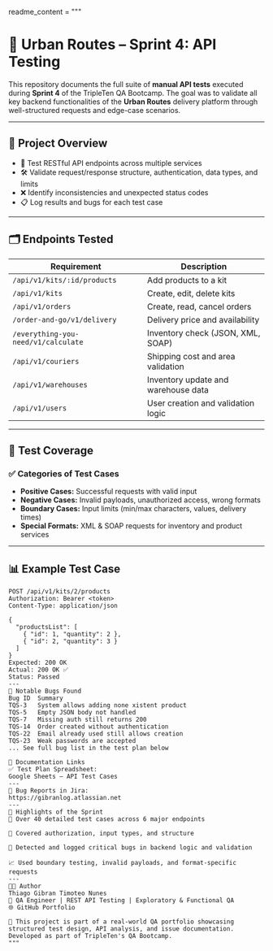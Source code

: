 readme_content = """
# 🔌 Urban Routes – Sprint 4: API Testing

This repository documents the full suite of **manual API tests** executed during **Sprint 4** of the TripleTen QA Bootcamp. The goal was to validate all key backend functionalities of the **Urban Routes** delivery platform through well-structured requests and edge-case scenarios.

---

## 🧭 Project Overview

- 🎯 Test RESTful API endpoints across multiple services
- 🛠️ Validate request/response structure, authentication, data types, and limits
- ❌ Identify inconsistencies and unexpected status codes
- 📋 Log results and bugs for each test case

---

## 🗂️ Endpoints Tested

| Requirement | Description |
|-------------|-------------|
| `/api/v1/kits/:id/products` | Add products to a kit |
| `/api/v1/kits` | Create, edit, delete kits |
| `/api/v1/orders` | Create, read, cancel orders |
| `/order-and-go/v1/delivery` | Delivery price and availability |
| `/everything-you-need/v1/calculate` | Inventory check (JSON, XML, SOAP) |
| `/api/v1/couriers` | Shipping cost and area validation |
| `/api/v1/warehouses` | Inventory update and warehouse data |
| `/api/v1/users` | User creation and validation logic |

---

## 📄 Test Coverage

### ✅ Categories of Test Cases

- **Positive Cases:** Successful requests with valid input
- **Negative Cases:** Invalid payloads, unauthorized access, wrong formats
- **Boundary Cases:** Input limits (min/max characters, values, delivery times)
- **Special Formats:** XML & SOAP requests for inventory and product services

---

## 📊 Example Test Case

```http
POST /api/v1/kits/2/products
Authorization: Bearer <token>
Content-Type: application/json

{
  "productsList": [
    { "id": 1, "quantity": 2 },
    { "id": 2, "quantity": 3 }
  ]
}
Expected: 200 OK
Actual: 200 OK ✅
Status: Passed
---
🐞 Notable Bugs Found
Bug ID	Summary
TQS-3	System allows adding none xistent product
TQS-5	Empty JSON body not handled
TQS-7	Missing auth still returns 200
TQS-14	Order created without authentication
TQS-22	Email already used still allows creation
TQS-23	Weak passwords are accepted
...	See full bug list in the test plan below

📎 Documentation Links
✅ Test Plan Spreadsheet:
Google Sheets – API Test Cases
---
🐞 Bug Reports in Jira:
https://gibranlog.atlassian.net
---
📌 Highlights of the Sprint
🧪 Over 40 detailed test cases across 6 major endpoints

🔐 Covered authorization, input types, and structure

🧾 Detected and logged critical bugs in backend logic and validation

📈 Used boundary testing, invalid payloads, and format-specific requests
---
👨‍💻 Author
Thiago Gibran Timoteo Nunes
📍 QA Engineer | REST API Testing | Exploratory & Functional QA
🌐 GitHub Portfolio

🧠 This project is part of a real-world QA portfolio showcasing structured test design, API analysis, and issue documentation. Developed as part of TripleTen's QA Bootcamp.
"""
